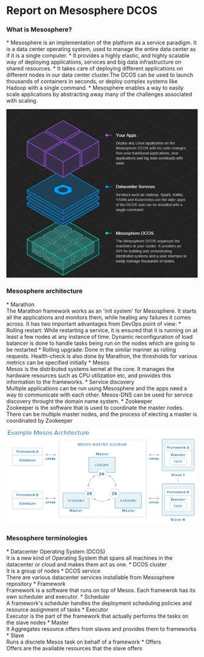 <h1>Report on Mesosphere DCOS</h1>

<h3>What is Mesosphere?</h3>
* Mesosphere is an implementation of the platform as a service paradigm. It is a data center operating system, used to manage the entire data center as if it is a single computer.
* It provides a highly elastic, and highly scalable way of deploying applications, services and big data infrastructure on shared resources. 
* It takes care of deploying different applications on different nodes in our data center cluster.The DCOS can be used to launch thousands of containers in seconds, or deploy complex systems like Hadoop with a single command.
* Mesosphere enables a way to easily scale applications by abstracting away many of the challenges associated with scaling.
 
![alt text](./images/mesosphere.png)

<h3>Mesosphere architecture</h3>
* Marathon<br/>
The Marathon framework works as an 'init system' for Mesosphere. It starts all the applications and monitors them, while healing any failures it comes across. It has two important advantages from DevOps point of view:
  * Rolling restart: While restarting a service, it is ensured that it is running on at least a few nodes at any instance of time. Dynamic reconfiguration of load balancer is done to handle tasks being run on the nodes which are going to be restarted
  * Rolling upgrade: Done in the similar manner as rolling requests. Health-check is also done by Marathon, the thresholds for various metrics can be specified initially
* Mesos<br/>
Mesos is the distributed systems kernel at the core. It manages the hardware resources such as CPU utilization etc, and provides this information to the frameworks.
* Service discovery<br/>
Multiple applications can be run using Mesosphere and the apps need a way to communicate with each other. Mesos-DNS can be used for service discovery throught the domain name system.
* Zookeeper<br/>
Zookeeper is the software that is used to coordinate the master nodes. There can be multiple master nodes, and the process of electing a master is coordinated by Zookeeper

![alt text](./images/mesos_architecture.png)

<h3> Mesosphere terminologies</h3>
* Datacenter Operating System (DCOS)<br/>
It is a new kind of Operating System that spans all machines in the datacenter or cloud and makes them act as one.
* DCOS cluster<br/>
It is a group of nodes
* DCOS service<br/>
There are various datacenter services installable from Mesosphere repository
* Framework<br/>
Framework is a software that runs on top of Mesos. Each framewrok has its own scheduler and executor.
* Scheduler<br/>
A framework's scheduler handles the deployment scheduling policies and resource assignment of tasks
* Executor<br/>
Executor is the part of the framework that actually performs the tasks on the slave nodes
* Master<br/>
It Aggregates resource offers from slaves and provides them to frameworks
* Slave<br/>
Runs a discrete Mesos task on behalf of a framework
* Offers<br/>
Offers are the available resources that the slave offers



